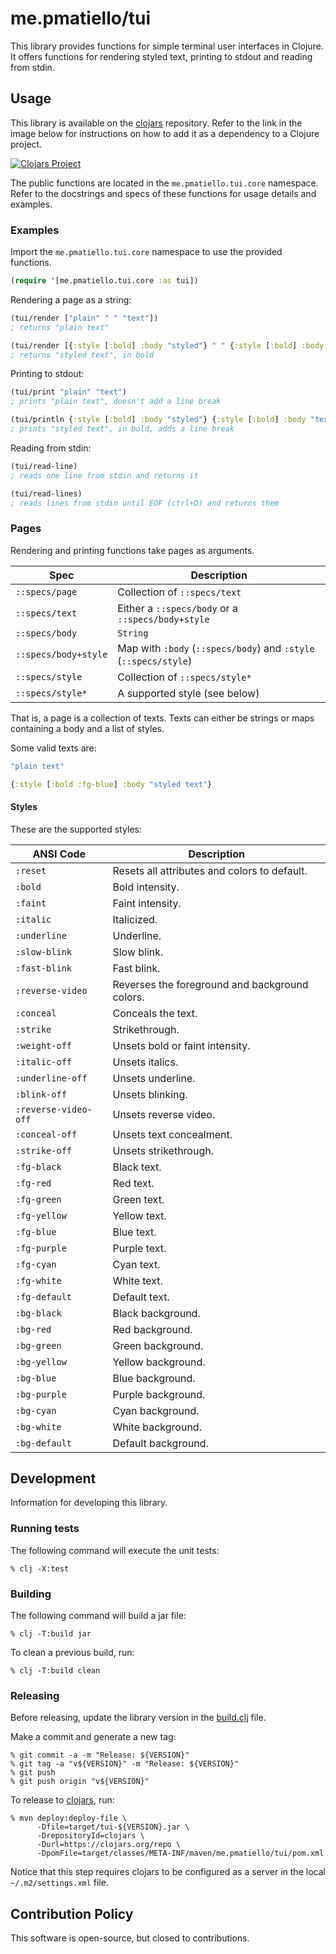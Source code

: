 # me.pmatiello/tui

This library provides functions for simple terminal user interfaces in Clojure. It 
offers functions for rendering styled text, printing to stdout and reading from stdin.

## Usage

This library is available on the [clojars](https://clojars.org) repository. Refer to
the link in the image below for instructions on how to add it as a dependency to a
Clojure project.

[![Clojars Project](https://img.shields.io/clojars/v/me.pmatiello/tui.svg)](https://clojars.org/me.pmatiello/tui)

The public functions are located in the `me.pmatiello.tui.core` namespace. Refer to
the docstrings and specs of these functions for usage details and examples.

### Examples

Import the `me.pmatiello.tui.core` namespace to use the provided functions.

```clj
(require '[me.pmatiello.tui.core :as tui])
```

Rendering a page as a string:

```clj
(tui/render ["plain" " " "text"]) 
; returns "plain text"
```

```clj
(tui/render [{:style [:bold] :body "styled"} " " {:style [:bold] :body "text"}])
; returns "styled text", in bold
```

Printing to stdout:

```clj
(tui/print "plain" "text")
; prints "plain text", doesn't add a line break
```

```clj
(tui/println {:style [:bold] :body "styled"} {:style [:bold] :body "text"})
; prints "styled text", in bold, adds a line break
```

Reading from stdin:

```clj
(tui/read-line)
; reads one line from stdin and returns it
```

```clj
(tui/read-lines)
; reads lines from stdin until EOF (ctrl+D) and returns them
```

### Pages

Rendering and printing functions take pages as arguments.

| Spec                 | Description                                                      |
|----------------------|------------------------------------------------------------------|
| `::specs/page`       | Collection of `::specs/text`                                     |
| `::specs/text`       | Either a `::specs/body` or a `::specs/body+style`                |
| `::specs/body`       | `String`                                                         |
| `::specs/body+style` | Map with `:body` (`::specs/body`) and `:style` (`::specs/style`) |
| `::specs/style`      | Collection of `::specs/style*`                                   |
| `::specs/style*`     | A supported style (see below)                                    |

That is, a page is a collection of texts. Texts can either be strings or maps
containing a body and a list of styles.

Some valid texts are:

```clj
"plain text"
```

```clj
{:style [:bold :fg-blue] :body "styled text"}
```

#### Styles

These are the supported styles:

| ANSI Code            | Description                                    |
|----------------------|------------------------------------------------|
| `:reset`             | Resets all attributes and colors to default.   |
| `:bold`              | Bold intensity.                                |
| `:faint`             | Faint intensity.                               |
| `:italic`            | Italicized.                                    |
| `:underline`         | Underline.                                     |
| `:slow-blink`        | Slow blink.                                    |
| `:fast-blink`        | Fast blink.                                    |
| `:reverse-video`     | Reverses the foreground and background colors. |
| `:conceal`           | Conceals the text.                             |
| `:strike`            | Strikethrough.                                 |
| `:weight-off`        | Unsets bold or faint intensity.                |
| `:italic-off`        | Unsets italics.                                |
| `:underline-off`     | Unsets underline.                              |
| `:blink-off`         | Unsets blinking.                               |
| `:reverse-video-off` | Unsets reverse video.                          |
| `:conceal-off`       | Unsets text concealment.                       |
| `:strike-off`        | Unsets strikethrough.                          |
| `:fg-black`          | Black text.                                    |
| `:fg-red`            | Red text.                                      |
| `:fg-green`          | Green text.                                    |
| `:fg-yellow`         | Yellow text.                                   |
| `:fg-blue`           | Blue text.                                     |
| `:fg-purple`         | Purple text.                                   |
| `:fg-cyan`           | Cyan text.                                     |
| `:fg-white`          | White text.                                    |
| `:fg-default`        | Default text.                                  |
| `:bg-black`          | Black background.                              |
| `:bg-red`            | Red background.                                |
| `:bg-green`          | Green background.                              |
| `:bg-yellow`         | Yellow background.                             |
| `:bg-blue`           | Blue background.                               |
| `:bg-purple`         | Purple background.                             |
| `:bg-cyan`           | Cyan background.                               |
| `:bg-white`          | White background.                              |
| `:bg-default`        | Default background.                            |

## Development

Information for developing this library.

### Running tests

The following command will execute the unit tests:

```
% clj -X:test
```

### Building

The following command will build a jar file:

```
% clj -T:build jar
```

To clean a previous build, run:

```
% clj -T:build clean
```

### Releasing

Before releasing, update the library version in the [build.clj](./build.clj) file.

Make a commit and generate a new tag:

```
% git commit -a -m "Release: ${VERSION}"
% git tag -a "v${VERSION}" -m "Release: ${VERSION}"
% git push
% git push origin "v${VERSION}" 
```

To release to [clojars](https://clojars.org), run:

```
% mvn deploy:deploy-file \
      -Dfile=target/tui-${VERSION}.jar \
      -DrepositoryId=clojars \
      -Durl=https://clojars.org/repo \
      -DpomFile=target/classes/META-INF/maven/me.pmatiello/tui/pom.xml
```

Notice that this step requires clojars to be configured as a server in the local
`~/.m2/settings.xml` file.

## Contribution Policy

This software is open-source, but closed to contributions.
